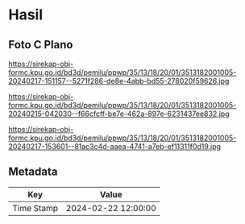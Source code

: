 # Hasil

## Foto C Plano

https://sirekap-obj-formc.kpu.go.id/bd3d/pemilu/ppwp/35/13/18/20/01/3513182001005-20240217-151157--5271f286-de8e-4abb-bd55-278020f59626.jpg

https://sirekap-obj-formc.kpu.go.id/bd3d/pemilu/ppwp/35/13/18/20/01/3513182001005-20240215-042030--f66cfcff-be7e-462a-897e-6231437ee832.jpg

https://sirekap-obj-formc.kpu.go.id/bd3d/pemilu/ppwp/35/13/18/20/01/3513182001005-20240217-153601--81ac3c4d-aaea-4741-a7eb-ef11311f0d19.jpg


## Metadata

| Key        | Value               |
| ---------- | ------------------- |
| Time Stamp | 2024-02-22 12:00:00 |



